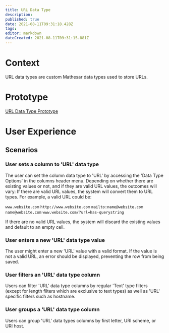 ```yaml
---
title: URL Data Type
description: 
published: true
date: 2021-08-11T09:31:18.428Z
tags: 
editor: markdown
dateCreated: 2021-08-11T09:31:15.881Z
---
```


# Context
URL data types are custom Mathesar data types used to store URLs.

# Prototype 
[URL Data Type Prototype](https://www.figma.com/proto/Uaf1ntcldzK2U41Jhw6vS2/Mathesar-MVP?page-id=3750%3A28604&node-id=3763%3A30987&viewport=1049%2C-592%2C0.2776779234409332&scaling=contain&starting-point-node-id=3763%3A30987)

# User Experience
## Scenarios
### User sets a column to 'URL' data type
The user can set the column data type to 'URL' by accessing the 'Data Type Options' in the columns header menu.
Depending on whether there are existing values or not, and if they are valid URL values, the outcomes will vary:
If there are valid URL values, the system will convert them to URL types. For example, a valid URL could be:

`www.website.com`
`http://www.website.com`
`mailto:name@website.com`
`name@website.com`
`www.website.com/?url=has-querystring`

If there are no valid URL values, the system will discard the existing values and default to an empty cell.

### User enters a new 'URL' data type value
The user might enter a new 'URL' value with a valid format. If the value is not a valid URL, an error should be displayed, preventing the row from being saved.

### User filters an 'URL' data type column
Users can filter 'URL' data type columns by regular 'Text' type filters (except for length filters which are exclusive to text types) as well as 'URL' specific filters such as hostname.

### User groups a 'URL' data type column
Users can group 'URL' data types columns by first letter, URI scheme, or URI host.
